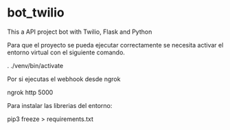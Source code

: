 # bot_twilio
This a API project bot with Twilio, Flask and Python

Para que el proyecto se pueda ejecutar correctamente se necesita activar el entorno virtual con el siguiente comando.

. ./venv/bin/activate


Por si ejecutas el webhook desde ngrok

ngrok http 5000

Para instalar las librerias del entorno:

pip3 freeze > requirements.txt